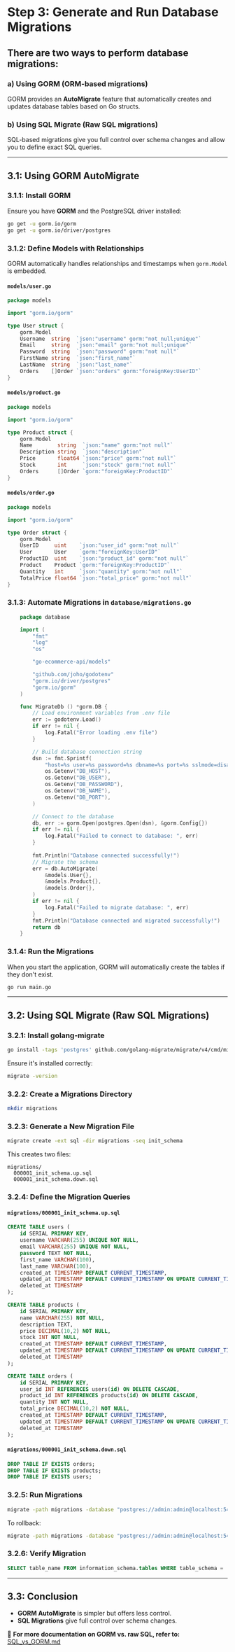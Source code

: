 # Step 3: Generate and Run Database Migrations

## There are two ways to perform database migrations:

### a) Using GORM (ORM-based migrations)
GORM provides an **AutoMigrate** feature that automatically creates and updates database tables based on Go structs.

### b) Using SQL Migrate (Raw SQL migrations)
SQL-based migrations give you full control over schema changes and allow you to define exact SQL queries.

---

## 3.1: Using GORM AutoMigrate

### 3.1.1: Install GORM
Ensure you have **GORM** and the PostgreSQL driver installed:

```sh
go get -u gorm.io/gorm
go get -u gorm.io/driver/postgres
```

### 3.1.2: Define Models with Relationships

GORM automatically handles relationships and timestamps when `gorm.Model` is embedded.

#### `models/user.go`
```go
package models

import "gorm.io/gorm"

type User struct {
    gorm.Model
    Username  string  `json:"username" gorm:"not null;unique"`
    Email     string  `json:"email" gorm:"not null;unique"`
    Password  string  `json:"password" gorm:"not null"`
    FirstName string  `json:"first_name"`
    LastName  string  `json:"last_name"`
    Orders    []Order `json:"orders" gorm:"foreignKey:UserID"`
}
```

#### `models/product.go`
```go
package models

import "gorm.io/gorm"

type Product struct {
    gorm.Model
    Name        string  `json:"name" gorm:"not null"`
    Description string  `json:"description"`
    Price       float64 `json:"price" gorm:"not null"`
    Stock       int     `json:"stock" gorm:"not null"`
    Orders      []Order `gorm:"foreignKey:ProductID"`
}
```

#### `models/order.go`
```go
package models

import "gorm.io/gorm"

type Order struct {
    gorm.Model
    UserID     uint    `json:"user_id" gorm:"not null"`
    User       User    `gorm:"foreignKey:UserID"`
    ProductID  uint    `json:"product_id" gorm:"not null"`
    Product    Product `gorm:"foreignKey:ProductID"`
    Quantity   int     `json:"quantity" gorm:"not null"`
    TotalPrice float64 `json:"total_price" gorm:"not null"`
}
```

### 3.1.3: Automate Migrations in `database/migrations.go`
```go
    package database

    import (
        "fmt"
        "log"
        "os"

        "go-ecommerce-api/models"

        "github.com/joho/godotenv"
        "gorm.io/driver/postgres"
        "gorm.io/gorm"
    )

    func MigrateDb () *gorm.DB {
        // Load environment variables from .env file
        err := godotenv.Load()
        if err != nil {
            log.Fatal("Error loading .env file")
        }

        // Build database connection string
        dsn := fmt.Sprintf(
            "host=%s user=%s password=%s dbname=%s port=%s sslmode=disable",
            os.Getenv("DB_HOST"),
            os.Getenv("DB_USER"),
            os.Getenv("DB_PASSWORD"),
            os.Getenv("DB_NAME"),
            os.Getenv("DB_PORT"), 
        )

        // Connect to the database
        db, err := gorm.Open(postgres.Open(dsn), &gorm.Config{})
        if err != nil {
            log.Fatal("Failed to connect to database: ", err)
        }
        
        fmt.Println("Database connected successfully!")
        // Migrate the schema
        err = db.AutoMigrate(
            &models.User{},
            &models.Product{},
            &models.Order{},
        )
        if err != nil {
            log.Fatal("Failed to migrate database: ", err)
        }
        fmt.Println("Database connected and migrated successfully!")
        return db
    }
```

### 3.1.4: Run the Migrations

When you start the application, GORM will automatically create the tables if they don't exist.

```sh
go run main.go
```

---

## 3.2: Using SQL Migrate (Raw SQL Migrations)

### 3.2.1: Install golang-migrate

```sh
go install -tags 'postgres' github.com/golang-migrate/migrate/v4/cmd/migrate@latest
```

Ensure it's installed correctly:
```sh
migrate -version
```

### 3.2.2: Create a Migrations Directory

```sh
mkdir migrations
```

### 3.2.3: Generate a New Migration File

```sh
migrate create -ext sql -dir migrations -seq init_schema
```

This creates two files:
```
migrations/
  000001_init_schema.up.sql
  000001_init_schema.down.sql
```

### 3.2.4: Define the Migration Queries

#### `migrations/000001_init_schema.up.sql`
```sql
CREATE TABLE users (
    id SERIAL PRIMARY KEY,
    username VARCHAR(255) UNIQUE NOT NULL,
    email VARCHAR(255) UNIQUE NOT NULL,
    password TEXT NOT NULL,
    first_name VARCHAR(100),
    last_name VARCHAR(100),
    created_at TIMESTAMP DEFAULT CURRENT_TIMESTAMP,
    updated_at TIMESTAMP DEFAULT CURRENT_TIMESTAMP ON UPDATE CURRENT_TIMESTAMP,
    deleted_at TIMESTAMP
);

CREATE TABLE products (
    id SERIAL PRIMARY KEY,
    name VARCHAR(255) NOT NULL,
    description TEXT,
    price DECIMAL(10,2) NOT NULL,
    stock INT NOT NULL,
    created_at TIMESTAMP DEFAULT CURRENT_TIMESTAMP,
    updated_at TIMESTAMP DEFAULT CURRENT_TIMESTAMP ON UPDATE CURRENT_TIMESTAMP,
    deleted_at TIMESTAMP
);

CREATE TABLE orders (
    id SERIAL PRIMARY KEY,
    user_id INT REFERENCES users(id) ON DELETE CASCADE,
    product_id INT REFERENCES products(id) ON DELETE CASCADE,
    quantity INT NOT NULL,
    total_price DECIMAL(10,2) NOT NULL,
    created_at TIMESTAMP DEFAULT CURRENT_TIMESTAMP,
    updated_at TIMESTAMP DEFAULT CURRENT_TIMESTAMP ON UPDATE CURRENT_TIMESTAMP,
    deleted_at TIMESTAMP
);
```

#### `migrations/000001_init_schema.down.sql`
```sql
DROP TABLE IF EXISTS orders;
DROP TABLE IF EXISTS products;
DROP TABLE IF EXISTS users;
```

### 3.2.5: Run Migrations

```sh
migrate -path migrations -database "postgres://admin:admin@localhost:5432/ecommerce_db?sslmode=disable" up
```

To rollback:
```sh
migrate -path migrations -database "postgres://admin:admin@localhost:5432/ecommerce_db?sslmode=disable" down
```

### 3.2.6: Verify Migration

```sql
SELECT table_name FROM information_schema.tables WHERE table_schema = 'public';
```

---

## 3.3: Conclusion
- **GORM AutoMigrate** is simpler but offers less control.
- **SQL Migrations** give full control over schema changes.

📖 **For more documentation on GORM vs. raw SQL, refer to:**
[SQL_vs_GORM.md](documentations/SQL_vs_GORM.md)

